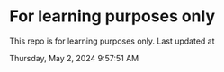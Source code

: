 # For learning purposes only
This repo is for learning purposes only.
Last updated at

Thursday, May 2, 2024 9:57:51 AM


